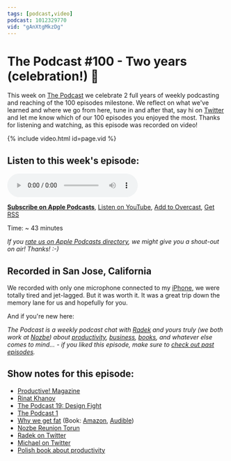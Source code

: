 ```yaml
---
tags: [podcast,video]
podcast: 1012329770
vid: "gAnXtgMkzDg"
---
```


# The Podcast #100 - Two years (celebration!) 💯

This week on [The Podcast][p] we celebrate 2 full years of weekly podcasting and reaching of the 100 episodes milestone. We reflect on what we've learned and where we go from here, tune in and after that, say hi on [Twitter](https://twitter.com/MSliwinski) and let me know which of our 100 episodes you enjoyed the most. Thanks for listening and watching, as this episode was recorded on video!

{% include video.html id=page.vid %}

<!--More-->

## Listen to this week's episode:

<audio controls>
<source src="https://files.nozbe.com/podcast/100.mp3" type="audio/mpeg">
</audio>

**[Subscribe on Apple Podcasts][i]**, [Listen on YouTube][y], [Add to Overcast][ov], [Get RSS][rss]

Time: ~ 43 minutes

*If you [rate us on Apple Podcasts directory][i], we might give you a shout-out on air! Thanks! :-)*

## Recorded in San Jose, California

We recorded with only one microphone connected to my [iPhone](https://sliwinski.com/iphone7plus-jetblack), we were totally tired and jet-lagged. But it was worth it. It was a great trip down the memory lane for us and hopefully for you.

And if you're new here:

*The Podcast is a weekly podcast chat with [Radek][r] and yours truly (we both work at [Nozbe][n]) about [productivity](/productivity), [business](/business), [books](/books), and whatever else comes to mind… - if you liked this episode, make sure to [check out past episodes](/podcast).*

## Show notes for this episode:

  * [Productive! Magazine](http://productivemag.com/)
  * [Rinat Khanov](https://twitter.com/rinatkhanov?lang=en)
  * [The Podcast 19: Design Fight](/podcast-19)
  * [The Podcast 1](https://kursproduktywnosci.pl/)
  * [Why we get fat](/podcast-32) (Book: [Amazon](http://www.amazon.com/Why-We-Get-Fat-About/dp/0307474259/), [Audible](http://www.audible.com/pd/Nonfiction/Why-We-Get-Fat-Audiobook/B004D5K512))
  * [Nozbe Reunion Torun](https://www.youtube.com/watch?v=Z2RpaI8dgmM)
  * [Radek on Twitter](https://twitter.com/radexp)
  * [Michael on Twitter](https://twitter.com/msliwinski)
  * [Polish book about productivity](https://kursproduktywnosci.pl/)

[ov]: https://overcast.fm/itunes1012329770/the-podcast
[y]: https://michael.gratis/thepodcastyt
[rss]: https://thepodcast.fm/episodes?format=RSS
[e]: /podcast-100
[p]: /podcast
[n]: https://nozbe.com/?a=mike
[r]: https://michael.gratis/radex
[i]: https://michael.gratis/thepodcast
[o]: https://michael.gratis/ipadonly

[pm]: http://productivemag.com/